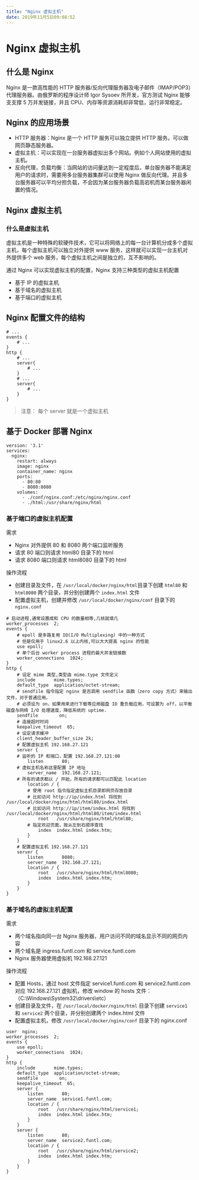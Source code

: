 ```yaml
---
title: "Nginx 虚拟主机"
date: 2019年11月5日09:08:52
---
```

# Nginx 虚拟主机
## 什么是 Nginx
Nginx 是一款高性能的 HTTP 服务器/反向代理服务器及电子邮件（IMAP/POP3）代理服务器。由俄罗斯的程序设计师 Igor Sysoev 所开发，官方测试 Nginx 能够支支撑 5 万并发链接，并且 CPU、内存等资源消耗却非常低，运行非常稳定。

## Nginx 的应用场景
- HTTP 服务器：Nginx 是一个 HTTP 服务可以独立提供 HTTP 服务。可以做网页静态服务器。
- 虚拟主机：可以实现在一台服务器虚拟出多个网站。例如个人网站使用的虚拟主机。
- 反向代理，负载均衡：当网站的访问量达到一定程度后，单台服务器不能满足用户的请求时，需要用多台服务器集群可以使用 Nginx 做反向代理。并且多台服务器可以平均分担负载，不会因为某台服务器负载高宕机而某台服务器闲置的情况。

## Nginx 虚拟主机
### 什么是虚拟主机
虚拟主机是一种特殊的软硬件技术，它可以将网络上的每一台计算机分成多个虚拟主机，每个虚拟主机可以独立对外提供 www 服务，这样就可以实现一台主机对外提供多个 web 服务，每个虚拟主机之间是独立的，互不影响的。

通过 Nginx 可以实现虚拟主机的配置，Nginx 支持三种类型的虚拟主机配置

- 基于 IP 的虚拟主机
- 基于域名的虚拟主机
- 基于端口的虚拟主机

## Nginx 配置文件的结构
```
# ...
events {
    # ...
}
http {
    # ...
    server{
        # ...
    }
    # ...
    server{
        # ...
    }
}
```
> 注意： 每个 server 就是一个虚拟主机

## 基于 Docker 部署 Nginx
```
version: '3.1'
services:
  nginx:
    restart: always
    image: nginx
    container_name: nginx
    ports:
      - 80:80
      - 8080:8080
    volumes:
      - ./conf/nginx.conf:/etc/nginx/nginx.conf
      - ./html:/usr/share/nginx/html
```
### 基于端口的虚拟主机配置
需求
- Nginx 对外提供 80 和 8080 两个端口监听服务
- 请求 80 端口则请求 html80 目录下的 html
- 请求 8080 端口则请求 html8080 目录下的 html

操作流程
- 创建目录及文件，在 `/usr/local/docker/nginx/html`目录下创建 `html80` 和 `html8080` 两个目录，并分别创建两个 `index.html` 文件
- 配置虚拟主机，创建并修改 `/usr/local/docker/nginx/conf` 目录下的 `nginx.conf`

```
# 启动进程,通常设置成和 CPU 的数量相等,几核就填几
worker_processes  2;
events {
    # epoll 是多路复用 IO(I/O Multiplexing) 中的一种方式
    # 但是仅用于 linux2.6 以上内核,可以大大提高 nginx 的性能
    use epoll;
    # 单个后台 worker process 进程的最大并发链接数
    worker_connections  1024;
}
http {
    # 设定 mime 类型,类型由 mime.type 文件定义
    include       mime.types;
    default_type  application/octet-stream;
    # sendfile 指令指定 nginx 是否调用 sendfile 函数（zero copy 方式）来输出文件，对于普通应用，
    # 必须设为 on，如果用来进行下载等应用磁盘 IO 重负载应用，可设置为 off，以平衡磁盘与网络 I/O 处理速度，降低系统的 uptime.
    sendfile        on;
    # 连接超时时间
    keepalive_timeout  65;
    # 设定请求缓冲
    client_header_buffer_size 2k;
    # 配置虚拟主机 192.168.27.121
    server {
    # 监听的 IP 和端口，配置 192.168.27.121:80
        listen       80;
    # 虚拟主机名称这里配置 IP 地址
        server_name  192.168.27.121;
    # 所有的请求都以 / 开始，所有的请求都可以匹配此 location
        location / {
        # 使用 root 指令指定虚拟主机目录即网页存放目录
        # 比如访问 http://ip/index.html 将找到 /usr/local/docker/nginx/html/html80/index.html
        # 比如访问 http://ip/item/index.html 将找到 /usr/local/docker/nginx/html/html80/item/index.html
            root   /usr/share/nginx/html/html80;
        # 指定欢迎页面，按从左到右顺序查找
            index  index.html index.htm;
        }
    }
    # 配置虚拟主机 192.168.27.121
    server {
        listen       8080;
        server_name  192.168.27.121;
        location / {
            root   /usr/share/nginx/html/html8080;
            index  index.html index.htm;
        }
    }
}
```
### 基于域名的虚拟主机配置
需求
- 两个域名指向同一台 Nginx 服务器，用户访问不同的域名显示不同的网页内容
- 两个域名是 ingress.funtl.com 和 service.funtl.com
- Nginx 服务器使用虚拟机 192.168.27.121

操作流程
- 配置 Hosts，通过 host 文件指定 service1.funtl.com 和 service2.funtl.com 对应 192.168.27.121 虚拟机，修改 window 的 hosts 文件：（C:\Windows\System32\drivers\etc）
- 创建目录及文件，在 `/usr/local/docker/nginx/html` 目录下创建 `service1` 和 `service2` 两个目录，并分别创建两个 index.html 文件
- 配置虚拟主机，修改 `/usr/local/docker/nginx/conf` 目录下的 nginx.conf

```
user  nginx;
worker_processes  2;
events {
    use epoll;
    worker_connections  1024;
}
http {
    include       mime.types;
    default_type  application/octet-stream;
    sendfile        on;
    keepalive_timeout  65;
    server {
        listen       80;
        server_name  service1.funtl.com;
        location / {
            root   /usr/share/nginx/html/service1;
            index  index.html index.htm;
        }
    }
    server {
        listen       80;
        server_name  service2.funtl.com;
        location / {
            root   /usr/share/nginx/html/service2;
            index  index.html index.htm;
        }
    }
}
```